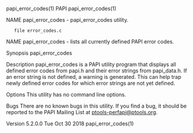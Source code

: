 papi_error_codes(1)                                                                                  PAPI                                                                                 papi_error_codes(1)



NAME
       papi_error_codes - papi_error_codes utility.

       file error_codes.c

NAME
       papi_error_codes - lists all currently defined PAPI error codes.

Synopsis
       papi_error_codes

Description
       papi_error_codes is a PAPI utility program that displays all defined error codes from papi.h and their error strings from papi_data.h. If an error string is not defined, a warning is generated. This
       can help trap newly defined error codes for which error strings are not yet defined.

Options
       This utility has no command line options.

Bugs
       There are no known bugs in this utility. If you find a bug, it should be reported to the PAPI Mailing List at ptools-perfapi@ptools.org.



Version 5.2.0.0                                                                                Tue Oct 30 2018                                                                            papi_error_codes(1)
